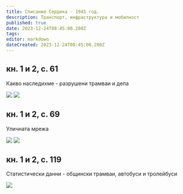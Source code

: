 ```yaml
---
title: Списание Сердика - 1945 год.
description: Транспорт, инфраструктура и мобилност
published: true
date: 2023-12-24T08:45:00.280Z
tags: 
editor: markdown
dateCreated: 2023-12-24T08:45:00.280Z
---
```


## кн. 1 и 2, с. 61
Какво наследихме - разрушени трамваи и депа

<img src="https://drive.google.com/uc?id=1qjW8q-58R_g8ka9jW5XU_AN78Ln-QO2Q">
<img src="https://drive.google.com/uc?id=1b9AAmmkbRW4CrjSHtJ1BkVloH4ma-4SG">

## кн. 1 и 2, с. 69
Уличната мрежа

<img src="https://drive.google.com/uc?id=1m0uhV_75ALvx9jZJtUaxJ5X9A7GVYt35">
<img src="https://drive.google.com/uc?id=12JyvgluMkhbt2jOANmzZ24wAsB8vJVdy">

## кн. 1 и 2, с. 119
Статистически данни - общински трамваи, автобуси и тролейбуси


<img src="https://drive.google.com/uc?id=1wj_WQMoToQW495h_fHMK7peNctVMXqMu">
